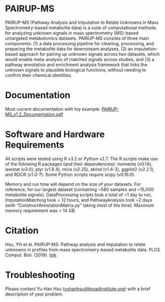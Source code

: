 # PAIRUP-MS

PAIRUP-MS (Pathway Analysis and Imputation to Relate Unknowns in Mass Spectrometry-based metabolite data) is a suite of computational methods for analyzing unknown signals in mass spectrometry (MS)-based untargeted metabolomics datasets. PAIRUP-MS consists of three main components: (1) a data processing pipeline for cleaning, processing, and preparing the metabolite data for downstream analyses, (2) an imputation-based approach for pairing up unknown signals across two datasets, which would enable meta-analysis of matched signals across studies, and (3) a pathway annotation and enrichment analysis framework that links the unknown signals to plausible biological functions, without needing to confirm their chemical identities.

# Documentation

Most current documentation with toy example: [PAIRUP-MS_v1.2_Documentation.pdf](PAIRUP-MS_v1.2_Documentation.pdf)

# Software and Hardware Requirements

All scripts were tested using R v3.2 or Python v2.7. The R scripts make use of the following R packages (and their dependencies): moments (v0.14), lawstat (v3.0), plyr (v1.8.4), mice (v2.25), abind (v1.4-3), ggplot2 (v2.2.1), and ROCR (v1.0-7). Some Python scripts require scipy (v0.16.0).

Memory and run time will depend on the size of your datasets. For reference, for our largest dataset (containing ~580 samples and ~15,000 metabolite signals), DataProcessing scripts took a total of ~1 day to run, ImputationMatching took < 12 hours, and PathwayAnalysis took ~2 days (with “ConstructAnnotationMatrix.py” taking most of the time). Maximum memory requirement was < 14 GB.

# Citation

Hsu, YH et al. PAIRUP-MS: Pathway analysis and imputation to relate unknowns in profiles from mass spectrometry-based metabolite data. PLOS Comput. Biol. (2019). [link](https://journals.plos.org/ploscompbiol/article?id=10.1371/journal.pcbi.1006734)

# Troubleshooting

Please contact Yu-Han Hsu (yuhanhsu@broadinstitute.org) with a brief description of your problem.
